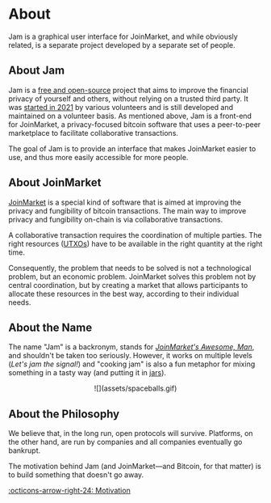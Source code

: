 # About

Jam is a graphical user interface for JoinMarket, and while obviously related,
is a separate project developed by a separate set of people.

## About Jam

Jam is a [free and open-source][license] project that aims to improve the
financial privacy of yourself and others, without relying on a trusted third
party. It was [started in 2021][bounty] by various volunteers and is still
developed and maintained on a volunteer basis. As mentioned above, Jam is a
front-end for JoinMarket, a privacy-focused bitcoin software that uses a
peer-to-peer marketplace to facilitate collaborative transactions.

The goal of Jam is to provide an interface that makes JoinMarket easier to use,
and thus more easily accessible for more people.

[license]: software/license.md
[bounty]: https://github.com/JoinMarket-Org/joinmarket-clientserver/issues/978

## About JoinMarket

[JoinMarket][jmcs] is a special kind of software that is aimed at improving the privacy
and fungibility of bitcoin transactions. The main way to improve privacy and
fungibility on-chain is via collaborative transactions.

[jmcs]: https://github.com/JoinMarket-Org/joinmarket-clientserver

A collaborative transaction requires the coordination of multiple parties. The
right resources ([UTXOs][glossary]) have to be available in the right quantity
at the right time.

[glossary]: glossary.md

Consequently, the problem that needs to be solved is not a technological
problem, but an economic problem. JoinMarket solves this problem not by central
coordination, but by creating a market that allows participants to allocate
these resources in the best way, according to their individual needs.

## About the Name

The name "Jam" is a backronym, stands for [*JoinMarket's Awesome, Man*][name],
and shouldn't be taken too seriously. However, it works on multiple levels
(*Let's jam the signal!*) and "cooking jam" is also a fun metaphor  for mixing
something in a tasty way (and putting it in [jars][glossary]).

<center>
![](assets/spaceballs.gif)
</center>

[name]: https://github.com/joinmarket-webui/joinmarket-webui/issues/22#issuecomment-1024654436

## About the Philosophy

We believe that, in the long run, open protocols will survive. Platforms, on the
other hand, are run by companies and all companies eventually go bankrupt.

The motivation behind Jam (and JoinMarket—and Bitcoin, for that matter) is to
build something that doesn't go away.

[:octicons-arrow-right-24: Motivation][motivation]

[motivation]: philosophy/00-motivation.md
